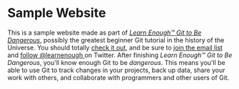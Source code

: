 # Sample Website
This is a sample website made as part of [*Learn Enough™ Git to Be
Dangerous*](http://learnenough.com/git-tutorial), possibly the greatest
beginner Git tutorial in the history of the Universe. You should totally [
check it out](http://learnenough.com/git-tutorial), and be sure to [join
the email list](http://learnenough.com/#email_list) and [follow @learnenough
](http://twitter.com/learnenough) on Twitter.
After finishing *Learn Enough™ Git to Be Dangerous*, you'll know enough Git
to be *dangerous*. This means you'll be able to use Git to track changes in
your projects, back up data, share your work with others, and collaborate
with programmers and other users of Git.
